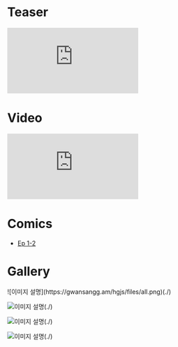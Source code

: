 
# Teaser

<div class="gallery-container">
  <iframe class="youtube" src="https://www.youtube.com/embed/YAjhaqUAPBY" title="YouTube video player" frameborder="0" allow="accelerometer; autoplay; clipboard-write; encrypted-media; gyroscope; picture-in-picture" allowfullscreen></iframe>
  
</div>

# Video

<div class="gallery-container">
  <iframe class="youtube" src="https://www.youtube.com/embed/hn4T41PSBok" title="YouTube video player" frameborder="0" allow="accelerometer; autoplay; clipboard-write; encrypted-media; gyroscope; picture-in-picture" allowfullscreen></iframe>
  
</div>

# Comics

* [Ep 1-2](./?page=comics/1-2)

# Gallery

<div class="gallery-container">
  ![이미지 설명](https://gwansangg.am/hgjs/files/all.png)(./)
  
  ![이미지 설명](https://gwansangg.am/hgjs/files/all_cv.png)(./)
  
  ![이미지 설명](https://gwansangg.am/hgjs/files/hgjs.png)(./)
  
  ![이미지 설명](https://user-images.githubusercontent.com/93899740/209764149-2a8e2e6f-6a80-44f7-bdb3-7817bed61dc9.png)(./)
  
</div>
